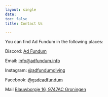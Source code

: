 ```yaml
---
layout: single
date: 
toc: false
title: Contact Us

---
```

You can find Ad Fundum in the following places:

<i class="fab fa-discord"></i> Discord: [Ad Fundum](https://discord.gg/CZdxKJRvDQ "Discord")

<i class="fas fa-at"></i> Email: [info@adfundum.info](mailto://info@adfundum.info "Email")

<i class="fab fa-instagram"></i> Instagram: [@adfundumdiving](https://instagram.com/adfundumdiving)

<i class="fab fa-facebook-square"></i> Facebook: [@gsdcadfundum](https://facebook.com/gsdcadfundum)

<i class="fas fa-envelope"></i> Mail [Blauwborgje 16, 9747AC Groningen](https://goo.gl/maps/fPFw3jSpy5zUHUX37)